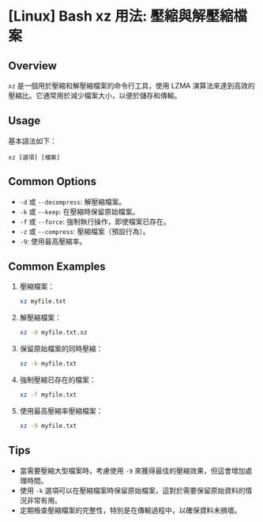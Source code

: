 # [Linux] Bash xz 用法: 壓縮與解壓縮檔案

## Overview
`xz` 是一個用於壓縮和解壓縮檔案的命令行工具，使用 LZMA 演算法來達到高效的壓縮比。它通常用於減少檔案大小，以便於儲存和傳輸。

## Usage
基本語法如下：
```
xz [選項] [檔案]
```

## Common Options
- `-d` 或 `--decompress`: 解壓縮檔案。
- `-k` 或 `--keep`: 在壓縮時保留原始檔案。
- `-f` 或 `--force`: 強制執行操作，即使檔案已存在。
- `-z` 或 `--compress`: 壓縮檔案（預設行為）。
- `-9`: 使用最高壓縮率。

## Common Examples
1. 壓縮檔案：
   ```bash
   xz myfile.txt
   ```

2. 解壓縮檔案：
   ```bash
   xz -d myfile.txt.xz
   ```

3. 保留原始檔案的同時壓縮：
   ```bash
   xz -k myfile.txt
   ```

4. 強制壓縮已存在的檔案：
   ```bash
   xz -f myfile.txt
   ```

5. 使用最高壓縮率壓縮檔案：
   ```bash
   xz -9 myfile.txt
   ```

## Tips
- 當需要壓縮大型檔案時，考慮使用 `-9` 來獲得最佳的壓縮效果，但這會增加處理時間。
- 使用 `-k` 選項可以在壓縮檔案時保留原始檔案，這對於需要保留原始資料的情況非常有用。
- 定期檢查壓縮檔案的完整性，特別是在傳輸過程中，以確保資料未損壞。